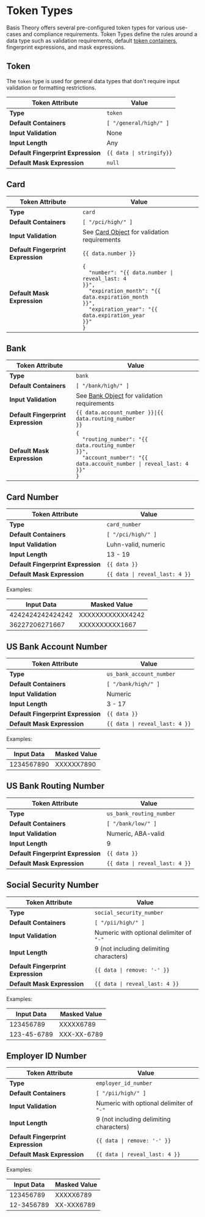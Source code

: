 # Token Types

Basis Theory offers several pre-configured token types for various use-cases and compliance requirements.
Token Types define the rules around a data type such as validation requirements, default 
[token containers](/docs/concepts/what-are-containers), 
fingerprint expressions, and mask expressions.

## Token

The `token` type is used for general data types that don't require input validation or formatting restrictions.

| Token Attribute                    | Value                                   |
|------------------------------------|-----------------------------------------|
| **Type**                           | `token`                                 |
| **Default Containers**             | `[ "/general/high/" ]`                  |
| **Input Validation**               | None                                    |
| **Input Length**                   | Any                                     |
| **Default Fingerprint Expression** | <code>{{ data &#124; stringify}}</code> |
| **Default Mask Expression**        | `null`                                  |


## Card

| Token Attribute                    | Value                                                                                                                                                                                                                    |
|------------------------------------|--------------------------------------------------------------------------------------------------------------------------------------------------------------------------------------------------------------------------|
| **Type**                           | `card`                                                                                                                                                                                                                   |
| **Default Containers**             | `[ "/pci/high/" ]`                                                                                                                                                                                                       |
| **Input Validation**               | See [Card Object](/docs/api/tokens#token-data-validations) for validation requirements                                                                                                                                            |
| **Default Fingerprint Expression** | `{{ data.number }}`                                                                                                                                                                                                      |
| **Default Mask Expression**        | <code>{<br/>&nbsp;&nbsp;"number": "{{ data.number &#124; reveal_last: 4 }}",<br/>&nbsp;&nbsp;"expiration_month": "{{ data.expiration_month }}",<br/>&nbsp;&nbsp;"expiration_year": "{{ data.expiration_year }}"<br/>}</code> |


## Bank

| Token Attribute                    | Value                                                                                                                                                                |
|------------------------------------|----------------------------------------------------------------------------------------------------------------------------------------------------------------------|
| **Type**                           | `bank`                                                                                                                                                               |
| **Default Containers**             | `[ "/bank/high/" ]`                                                                                                                                                  |
| **Input Validation**               | See [Bank Object](/docs/api/tokens#token-data-validations) for validation requirements                                                                                        |
| **Default Fingerprint Expression** | <code>{{ data.account_number }}&#124;{{ data.routing_number }}</code>                                                                                                |
| **Default Mask Expression**        | <code>{<br/>&nbsp;&nbsp;"routing_number": "{{ data.routing_number }}",<br/>&nbsp;&nbsp;"account_number": "{{ data.account_number &#124; reveal_last: 4 }}"<br/>}</code> |


## Card Number

| Token Attribute                    | Value                                         |
|------------------------------------|-----------------------------------------------|
| **Type**                           | `card_number`                                 |
| **Default Containers**             | `[ "/pci/high/" ]`                            |
| **Input Validation**               | Luhn-valid, numeric                           |
| **Input Length**                   | 13 - 19                                       |
| **Default Fingerprint Expression** | `{{ data }}`                                  |
| **Default Mask Expression**        | <code>{{ data &#124; reveal_last: 4 }}</code> |

Examples:

| Input Data       | Masked Value     |
|------------------|------------------|
| 4242424242424242 | XXXXXXXXXXXX4242 |
| 36227206271667   | XXXXXXXXXX1667   |


## US Bank Account Number

| Token Attribute                    | Value                                         |
|------------------------------------|-----------------------------------------------|
| **Type**                           | `us_bank_account_number`                      |
| **Default Containers**             | `[ "/bank/high/" ]`                           |
| **Input Validation**               | Numeric                                       |
| **Input Length**                   | 3 - 17                                        |
| **Default Fingerprint Expression** | `{{ data }}`                                  |
| **Default Mask Expression**        | <code>{{ data &#124; reveal_last: 4 }}</code> |

Examples: 

| Input Data          | Masked Value        |
|---------------------|---------------------|
| 1234567890          | XXXXXX7890          |


## US Bank Routing Number

| Token Attribute                    | Value                                         |
|------------------------------------|-----------------------------------------------|
| **Type**                           | `us_bank_routing_number`                      |
| **Default Containers**             | `[ "/bank/low/" ]`                            |
| **Input Validation**               | Numeric, ABA-valid                            |
| **Input Length**                   | 9                                             |
| **Default Fingerprint Expression** | `{{ data }}`                                  |
| **Default Mask Expression**        | <code>{{ data &#124; reveal_last: 4 }}</code> |


## Social Security Number

| Token Attribute                    | Value                                         |
|------------------------------------|-----------------------------------------------|
| **Type**                           | `social_security_number`                      |
| **Default Containers**             | `[ "/pii/high/" ]`                            |
| **Input Validation**               | Numeric with optional delimiter of `"-"`      |
| **Input Length**                   | 9 (not including delimiting characters)       |
| **Default Fingerprint Expression** | <code>{{ data &#124; remove: '-' }}</code>    |
| **Default Mask Expression**        | <code>{{ data &#124; reveal_last: 4 }}</code> |

Examples:

| Input Data  | Masked Value |
|-------------|--------------|
| 123456789   | XXXXX6789    |
| 123-45-6789 | XXX-XX-6789  |


## Employer ID Number

| Token Attribute                    | Value                                         |
|------------------------------------|-----------------------------------------------|
| **Type**                           | `employer_id_number`                          |
| **Default Containers**             | `[ "/pii/high/" ]`                            |
| **Input Validation**               | Numeric with optional delimiter of `"-"`      |
| **Input Length**                   | 9 (not including delimiting characters)       |
| **Default Fingerprint Expression** | <code>{{ data &#124; remove: '-' }}</code>    |
| **Default Mask Expression**        | <code>{{ data &#124; reveal_last: 4 }}</code> |

Examples:

| Input Data | Masked Value |
|------------|--------------|
| 123456789  | XXXXX6789    |
| 12-3456789 | XX-XXX6789   |